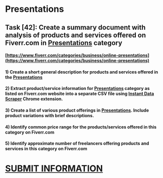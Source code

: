 # Presentations
## Task [42]: Create a summary document with analysis of products and services offered on Fiverr.com in [Presentations](https://www.fiverr.com/categories/business/online-presentations) category
#### [https://www.fiverr.com/categories/business/online-presentations](https://www.fiverr.com/categories/business/online-presentations)
#### 1) Create a short general description for products and services offered in the [Presentations](https://www.fiverr.com/categories/business/online-presentations)
#### 2) Extract product/service information for [Presentations](https://www.fiverr.com/categories/business/online-presentations) category as listed on Fiverr.com website into a separate CSV file using [Instant Data Scraper](https://chrome.google.com/webstore/detail/instant-data-scraper/ofaokhiedipichpaobibbnahnkdoiiah) Chrome extension.
#### 3) Create a list of various product offerings in [Presentations](https://www.fiverr.com/categories/business/online-presentations). Include product variations with brief descriptions.
#### 4) Identify common price range for the products/services offered in this category on Fiverr.com
#### 5) Identify approximate number of freelancers offering products and services in this category on Fiverr.com

# [SUBMIT INFORMATION](https://forms.office.com/r/8AEKjkLxKG)
